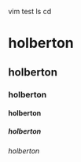 vim
test
ls
cd
# holberton
## holberton
### holberton
#### holberton
##### holberton
###### holberton
